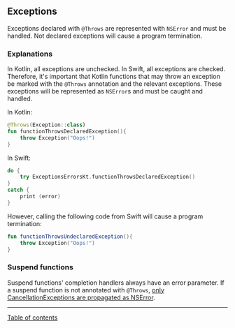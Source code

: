 ## Exceptions

Exceptions declared with `@Throws` are represented with `NSError` and must be handled. Not declared exceptions will cause a program termination.

### Explanations

In Kotlin, all exceptions are unchecked. In Swift, all exceptions are checked. Therefore, it's important that Kotlin functions that may throw an exception be marked with the `@Throws` annotation and the relevant exceptions. These exceptions will be represented as `NSError`s and must be caught and handled. 

In Kotlin:

```kotlin
@Throws(Exception::class)
fun functionThrowsDeclaredException(){
    throw Exception("Oops!")
}
```

In Swift:

```swift
do {
    try ExceptionsErrorsKt.functionThrowsDeclaredException()
}
catch {
    print (error)
}
```

However, calling the following code from Swift will cause a program termination:

```kotlin
fun functionThrowsUndeclaredException(){
    throw Exception("Oops!")
}
```

### Suspend functions

Suspend functions' completion handlers always have an error parameter. If a suspend function is not annotated with `@Throws`, [only CancellationExceptions are propagated as NSError](https://kotlinlang.org/docs/native-objc-interop.html#errors-and-exceptions).

---
[Table of contents](/README.md)